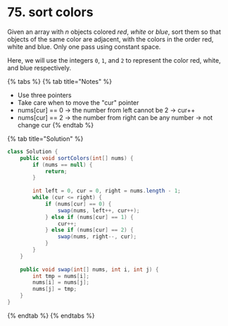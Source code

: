 # 75. sort colors

Given an array with _n_ objects colored _red_, _white_ or _blue_, sort them so that objects of the same color are adjacent, with the colors in the order red, white and blue. Only one pass using constant space.

Here, we will use the integers `0`, `1`, and `2` to represent the color red, white, and blue respectively.

{% tabs %}
{% tab title="Notes" %}
* Use three pointers
* Take care when to move the "cur" pointer
* nums\[cur\] == 0 -&gt; the number from left cannot be 2 -&gt; cur++
* nums\[cur\] == 2 -&gt; the number from right can be any number -&gt; not change cur
{% endtab %}

{% tab title="Solution" %}
```java
class Solution {
    public void sortColors(int[] nums) {
        if (nums == null) {
            return;
        }
        
        int left = 0, cur = 0, right = nums.length - 1;
        while (cur <= right) {
            if (nums[cur] == 0) {
                swap(nums, left++, cur++);
            } else if (nums[cur] == 1) {
                cur++;
            } else if (nums[cur] == 2) {
                swap(nums, right--, cur);
            }
        }
    }
    
    public void swap(int[] nums, int i, int j) {
        int tmp = nums[i];
        nums[i] = nums[j];
        nums[j] = tmp;
    }
}
```
{% endtab %}
{% endtabs %}

